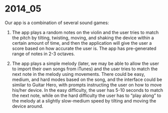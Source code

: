 2014_05
=======
Our app is a combination of several sound games:
1) The app plays a random notes on the violin and the user tries to match the pitch by tilting, twisting, moving, 
and shaking the device within a certain amount of time, and then the application will give the user a score based 
on how accurate the user is. The app has pre-generated range of notes in 2-3 octaves.

2) The app plays a simple melody (later, we may be able to allow the user to import their own songs from iTunes) 
and the user tries to match the next note in the melody using movements. There could be easy, medium, and hard 
modes based on the song, and the interface could be similar to Guitar Hero, with prompts instructing the user 
on how to move his/her device. In the easy difficulty, the user has 5-10 seconds to match the next note, while 
on the hard difficulty the user has to “play along” to the melody at a slightly slow-medium speed by tilting and 
moving the device around.

